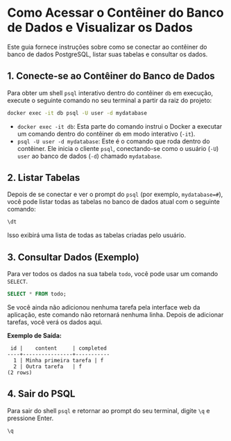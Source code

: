 # Como Acessar o Contêiner do Banco de Dados e Visualizar os Dados

Este guia fornece instruções sobre como se conectar ao contêiner do banco de dados PostgreSQL, listar suas tabelas e consultar os dados.

## 1. Conecte-se ao Contêiner do Banco de Dados

Para obter um shell `psql` interativo dentro do contêiner `db` em execução, execute o seguinte comando no seu terminal a partir da raiz do projeto:

```bash
docker exec -it db psql -U user -d mydatabase
```

-   `docker exec -it db`: Esta parte do comando instrui o Docker a executar um comando dentro do contêiner `db` em modo interativo (`-it`).
-   `psql -U user -d mydatabase`: Este é o comando que roda dentro do contêiner. Ele inicia o cliente `psql`, conectando-se como o usuário (`-U`) `user` ao banco de dados (`-d`) chamado `mydatabase`.

## 2. Listar Tabelas

Depois de se conectar e ver o prompt do `psql` (por exemplo, `mydatabase=#`), você pode listar todas as tabelas no banco de dados atual com o seguinte comando:

```sql
\dt
```

Isso exibirá uma lista de todas as tabelas criadas pelo usuário.

## 3. Consultar Dados (Exemplo)

Para ver todos os dados na sua tabela `todo`, você pode usar um comando `SELECT`.

```sql
SELECT * FROM todo;
```

Se você ainda não adicionou nenhuma tarefa pela interface web da aplicação, este comando não retornará nenhuma linha. Depois de adicionar tarefas, você verá os dados aqui.

**Exemplo de Saída:**

```
 id |    content     | completed
----+----------------+-----------
  1 | Minha primeira tarefa | f
  2 | Outra tarefa   | f
(2 rows)
```

## 4. Sair do PSQL

Para sair do shell `psql` e retornar ao prompt do seu terminal, digite `\q` e pressione Enter.

```sql
\q
```